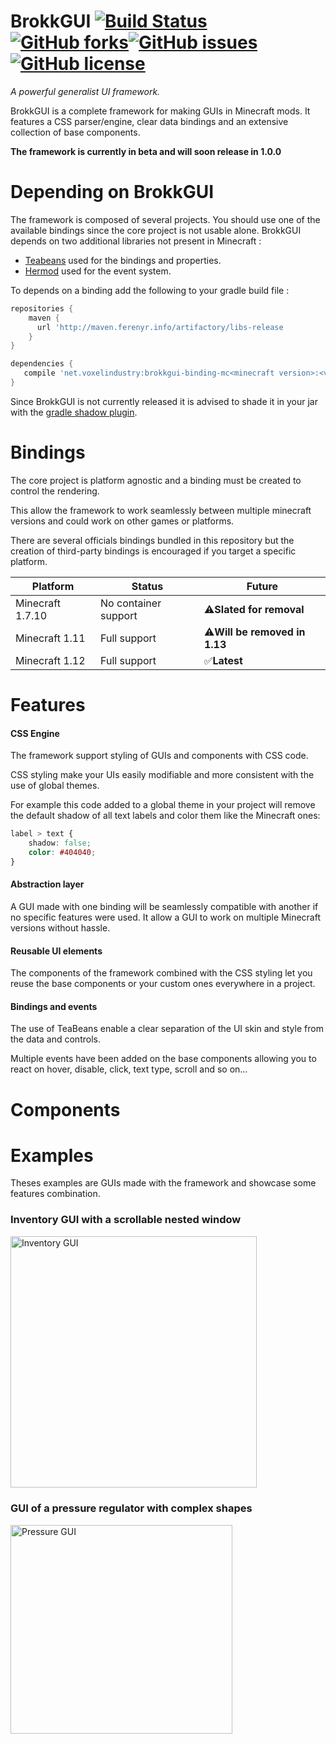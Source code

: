 # BrokkGUI [![Build Status](https://img.shields.io/travis/VoxelIndustry/BrokkGUI.svg?style=flat-square)](https://travis-ci.org/VoxelIndustry/BrokkGUI) [![GitHub forks](https://img.shields.io/github/forks/voxelindustry/BrokkGUI.svg)](https://github.com/voxelindustry/BrokkGUI/network)[![GitHub issues](https://img.shields.io/github/issues/voxelindustry/BrokkGUI.svg)](https://github.com/voxelindustry/BrokkGUI/issues) [![GitHub license](https://img.shields.io/github/license/voxelindustry/BrokkGUI.svg)](https://github.com/voxelindustry/BrokkGUI/blob/master/LICENSE)

_A powerful generalist UI framework._

BrokkGUI is a complete framework for making GUIs in Minecraft mods. It features a CSS parser/engine, clear data bindings and an extensive collection of base components.

**The framework is currently in beta and will soon release in 1.0.0**

# Depending on BrokkGUI
The framework is composed of several projects. You should use one of the available bindings since the core project is not usable alone.
BrokkGUI depends on two additional libraries not present in Minecraft :
* [Teabeans](https://github.com/Ourten/TeaBeans) used for the bindings and properties.
* [Hermod](https://github.com/VoxelIndustry/Hermod) used for the event system.

To depends on a binding add the following to your gradle build file :
```gradle
repositories {
    maven {
      url 'http://maven.ferenyr.info/artifactory/libs-release
    }
}

dependencies {
   compile 'net.voxelindustry:brokkgui-binding-mc<minecraft version>:<version number>'
}
```

Since BrokkGUI is not currently released it is advised to shade it in your jar with the [gradle shadow plugin](https://github.com/johnrengelman/shadow).

# Bindings
The core project is platform agnostic and a binding must be created to control the rendering.

This allow the framework to work seamlessly between multiple minecraft versions and could work on other games or platforms.

There are several officials bindings bundled in this repository but the creation of third-party bindings is encouraged if you target a specific platform.

| Platform      | Status    | Future    |
| ------------- | --------- | --------- |
| Minecraft 1.7.10 | No container support | :warning:**Slated for removal** |
| Minecraft 1.11 | Full support | :warning:**Will be removed in 1.13** |
| Minecraft 1.12 | Full support | :white_check_mark:**Latest** |

# Features
#### CSS Engine
The framework support styling of GUIs and components with CSS code.

CSS styling make your UIs easily modifiable and more consistent with the use of global themes.

For example this code added to a global theme in your project will remove the default shadow of all text labels and color them like the Minecraft ones:
```css
label > text {
    shadow: false;
    color: #404040;
}
``` 
#### Abstraction layer
A GUI made with one binding will be seamlessly compatible with another if no specific features were used.
It allow a GUI to work on multiple Minecraft versions without hassle.

#### Reusable UI elements
The components of the framework combined with the CSS styling let you reuse the base components or your custom ones everywhere in a project.

#### Bindings and events
The use of TeaBeans enable a clear separation of the UI skin and style from the data and controls.

Multiple events have been added on the base components allowing you to react on hover, disable, click, text type, scroll and so on...

# Components

# Examples
Theses examples are GUIs made with the framework and showcase some features combination.
### Inventory GUI with a scrollable nested window
<img src="http://i.ferenyr.info/images/storage/provider.gif" alt="Inventory GUI" width="393.5" height="402.5">

### GUI of a pressure regulator with complex shapes
<img src="http://i.ferenyr.info/images/storage/steamvent.gif" alt="Pressure GUI" width="354.5" height="334.5">